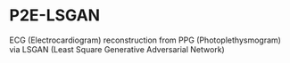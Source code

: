 # P2E-LSGAN
ECG (Electrocardiogram) reconstruction from PPG (Photoplethysmogram) via LSGAN (Least Square Generative Adversarial Network)
